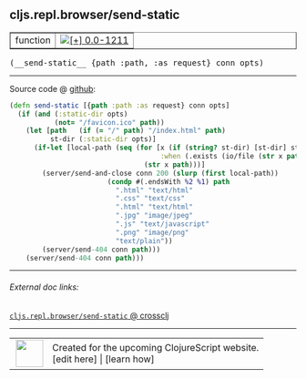 ## cljs.repl.browser/send-static



 <table border="1">
<tr>
<td>function</td>
<td><a href="https://github.com/cljsinfo/cljs-api-docs/tree/0.0-1211"><img valign="middle" alt="[+] 0.0-1211" title="Added in 0.0-1211" src="https://img.shields.io/badge/+-0.0--1211-lightgrey.svg"></a> </td>
</tr>
</table>


 <samp>
(__send-static__ {path :path, :as request} conn opts)<br>
</samp>

---







Source code @ [github](https://github.com/clojure/clojurescript/blob/r1844/src/clj/cljs/repl/browser.clj#L62-L80):

```clj
(defn send-static [{path :path :as request} conn opts]
  (if (and (:static-dir opts)
           (not= "/favicon.ico" path))
    (let [path   (if (= "/" path) "/index.html" path)
          st-dir (:static-dir opts)]
      (if-let [local-path (seq (for [x (if (string? st-dir) [st-dir] st-dir)
                                     :when (.exists (io/file (str x path)))]
                                 (str x path)))]
        (server/send-and-close conn 200 (slurp (first local-path))
                        (condp #(.endsWith %2 %1) path
                          ".html" "text/html"
                          ".css" "text/css"
                          ".html" "text/html"
                          ".jpg" "image/jpeg"
                          ".js" "text/javascript"
                          ".png" "image/png"
                          "text/plain"))
        (server/send-404 conn path)))
    (server/send-404 conn path)))
```

<!--
Repo - tag - source tree - lines:

 <pre>
clojurescript @ r1844
└── src
    └── clj
        └── cljs
            └── repl
                └── <ins>[browser.clj:62-80](https://github.com/clojure/clojurescript/blob/r1844/src/clj/cljs/repl/browser.clj#L62-L80)</ins>
</pre>

-->

---



###### External doc links:

[`cljs.repl.browser/send-static` @ crossclj](http://crossclj.info/fun/cljs.repl.browser/send-static.html)<br>

---

 <table>
<tr><td>
<img valign="middle" align="right" width="48px" src="http://i.imgur.com/Hi20huC.png">
</td><td>
Created for the upcoming ClojureScript website.<br>
[edit here] | [learn how]
</td></tr></table>

[edit here]:https://github.com/cljsinfo/cljs-api-docs/blob/master/cljsdoc/cljs.repl.browser_send-static.cljsdoc
[learn how]:https://github.com/cljsinfo/cljs-api-docs/wiki/cljsdoc-files

<!--

This information was too distracting to show to readers, but I'll leave it
commented here since it is helpful to:

- pretty-print the data used to generate this document
- and show how to retrieve that data



The API data for this symbol:

```clj
{:ns "cljs.repl.browser",
 :name "send-static",
 :type "function",
 :signature ["[{path :path, :as request} conn opts]"],
 :source {:code "(defn send-static [{path :path :as request} conn opts]\n  (if (and (:static-dir opts)\n           (not= \"/favicon.ico\" path))\n    (let [path   (if (= \"/\" path) \"/index.html\" path)\n          st-dir (:static-dir opts)]\n      (if-let [local-path (seq (for [x (if (string? st-dir) [st-dir] st-dir)\n                                     :when (.exists (io/file (str x path)))]\n                                 (str x path)))]\n        (server/send-and-close conn 200 (slurp (first local-path))\n                        (condp #(.endsWith %2 %1) path\n                          \".html\" \"text/html\"\n                          \".css\" \"text/css\"\n                          \".html\" \"text/html\"\n                          \".jpg\" \"image/jpeg\"\n                          \".js\" \"text/javascript\"\n                          \".png\" \"image/png\"\n                          \"text/plain\"))\n        (server/send-404 conn path)))\n    (server/send-404 conn path)))",
          :title "Source code",
          :repo "clojurescript",
          :tag "r1844",
          :filename "src/clj/cljs/repl/browser.clj",
          :lines [62 80]},
 :full-name "cljs.repl.browser/send-static",
 :full-name-encode "cljs.repl.browser_send-static",
 :history [["+" "0.0-1211"]]}

```

Retrieve the API data for this symbol:

```clj
;; from Clojure REPL
(require '[clojure.edn :as edn])
(-> (slurp "https://raw.githubusercontent.com/cljsinfo/cljs-api-docs/catalog/cljs-api.edn")
    (edn/read-string)
    (get-in [:symbols "cljs.repl.browser/send-static"]))
```

-->
